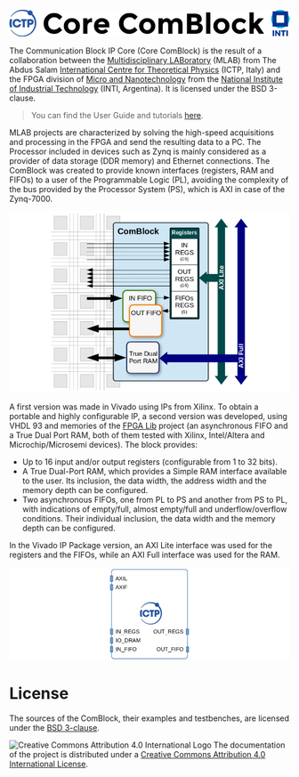 ![Core Comblock](doc/images/header.png)

The Communication Block IP Core (Core ComBlock) is the result of a collaboration between the [Multidisciplinary LABoratory](https://www.ictp.it/research/ap/research/mlab.aspx) (MLAB) from The Abdus Salam [International Centre for Theoretical Physics](https://www.ictp.it/) (ICTP, Italy) and the FPGA division of [Micro and Nanotechnology](https://www.inti.gob.ar/areas/desarrollo-tecnologico-e-innovacion/areas-de-conocimiento/micro-y-nanotecnologias) from the [National Institute of Industrial Technology](http://www.inti.gob.ar/) (INTI, Argentina). It is licensed under the BSD 3-clause.

> You can find the User Guide and tutorials [here](doc/README.md).

MLAB projects are characterized by solving the high-speed acquisitions and processing in the FPGA and send the resulting data to a PC. The Processor included in devices such as Zynq is mainly considered as a provider of data storage (DDR memory) and Ethernet connections. The ComBlock was created to provide known interfaces (registers, RAM and FIFOs) to a user of the Programmable Logic (PL), avoiding the complexity of the bus provided by the Processor System (PS), which is AXI in case of the Zynq-7000.

![Block Diagram](doc/images/comblock.png)

A first version was made in Vivado using IPs from Xilinx. To obtain a portable and highly configurable IP, a second version was developed, using VHDL 93 and memories of the [FPGA Lib](https://github.com/INTI-CMNB-FPGA/fpga_lib) project (an asynchronous FIFO and a True Dual Port RAM, both of them tested with Xilinx, Intel/Altera and Microchip/Microsemi devices). The block provides:

* Up to 16 input and/or output registers (configurable from 1 to 32 bits).
* A True Dual-Port RAM, which provides a Simple RAM interface available to the user. Its inclusion, the data width, the address width and the memory depth can be configured.
* Two asynchronous FIFOs, one from PL to PS and another from PS to PL, with indications of empty/full, almost empty/full and underflow/overflow conditions. Their individual inclusion, the data width and the memory depth can be configured.

In the Vivado IP Package version, an AXI Lite interface was used for the registers and the FIFOs, while an AXI Full interface was used for the RAM.

![Component view in Vivado](doc/images/component.png)

# License

The sources of the ComBlock, their examples and testbenches, are licensed under the [BSD 3-clause](LICENSE).

![Creative Commons Attribution 4.0 International Logo](https://i.creativecommons.org/l/by/4.0/80x15.png)
The documentation of the project is distributed under a
[Creative Commons Attribution 4.0 International License](https://creativecommons.org/licenses/by/4.0/).
